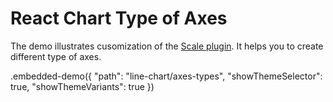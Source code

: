 # React Chart Type of Axes

The demo illustrates cusomization of the [Scale plugin](../../docs/reference/line-series.md). It helps you to create different type of axes.

.embedded-demo({ "path": "line-chart/axes-types", "showThemeSelector": true, "showThemeVariants": true })

